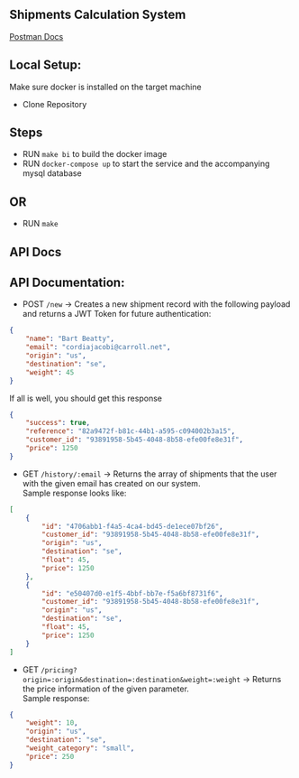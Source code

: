 ## Shipments Calculation System

[Postman Docs](https://www.getpostman.com/collections/497742b6deae56e91248) <br />

## Local Setup:
Make sure docker is installed on the target machine
* Clone Repository

## Steps
* RUN `make bi` to build the docker image
* RUN `docker-compose up` to start the service and the accompanying mysql database

## OR
* RUN `make`

## API Docs
## API Documentation:
* POST `/new` -> Creates a new shipment record with the following payload and returns a JWT Token for future authentication:
```json
{
    "name": "Bart Beatty",
    "email": "cordiajacobi@carroll.net",
    "origin": "us",
    "destination": "se",
    "weight": 45
}
```
If all is well, you should get this response
```json
{
    "success": true,
    "reference": "82a9472f-b81c-44b1-a595-c094002b3a15",
    "customer_id": "93891958-5b45-4048-8b58-efe00fe8e31f",
    "price": 1250
}
```

* GET `/history/:email` -> Returns the array of shipments that the user with the given email has created on our system. <br />
  Sample response looks like:
```json
[
    {
        "id": "4706abb1-f4a5-4ca4-bd45-de1ece07bf26",
        "customer_id": "93891958-5b45-4048-8b58-efe00fe8e31f",
        "origin": "us",
        "destination": "se",
        "float": 45,
        "price": 1250
    },
    {
        "id": "e50407d0-e1f5-4bbf-bb7e-f5a6bf8731f6",
        "customer_id": "93891958-5b45-4048-8b58-efe00fe8e31f",
        "origin": "us",
        "destination": "se",
        "float": 45,
        "price": 1250
    }
]
```

* GET `/pricing?origin=:origin&destination=:destination&weight=:weight` -> Returns the price information of the given parameter. <br />
  Sample response:
```json
{
    "weight": 10,
    "origin": "us",
    "destination": "se",
    "weight_category": "small",
    "price": 250
}
```